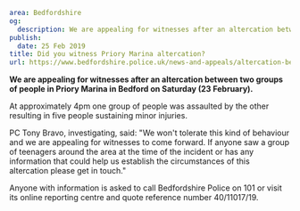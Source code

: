 ```yaml
area: Bedfordshire
og:
  description: We are appealing for witnesses after an altercation between two groups of people in Priory Marina in Bedford on Saturday (23 February).
publish:
  date: 25 Feb 2019
title: Did you witness Priory Marina altercation?
url: https://www.bedfordshire.police.uk/news-and-appeals/altercation-bedford-appeal-feb19
```

**We are appealing for witnesses after an altercation between two groups of people in Priory Marina in Bedford on Saturday (23 February).**

At approximately 4pm one group of people was assaulted by the other resulting in five people sustaining minor injuries.

PC Tony Bravo, investigating, said: "We won't tolerate this kind of behaviour and we are appealing for witnesses to come forward. If anyone saw a group of teenagers around the area at the time of the incident or has any information that could help us establish the circumstances of this altercation please get in touch."

Anyone with information is asked to call Bedfordshire Police on 101 or visit its online reporting centre and quote reference number 40/11017/19.
